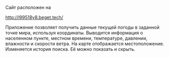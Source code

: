 Сайт расположен на

http://l99518y8.beget.tech/

Приложение позволяет получить данные текущей погоды в заданной точке мира, используя координаты.
Выводится информация о населенном пункте, местном времени, температуре, давлении, влажности и скорости ветра.
На карте отображается местоположение.
Изменяется история поиска. Её можно показать и скрыть.